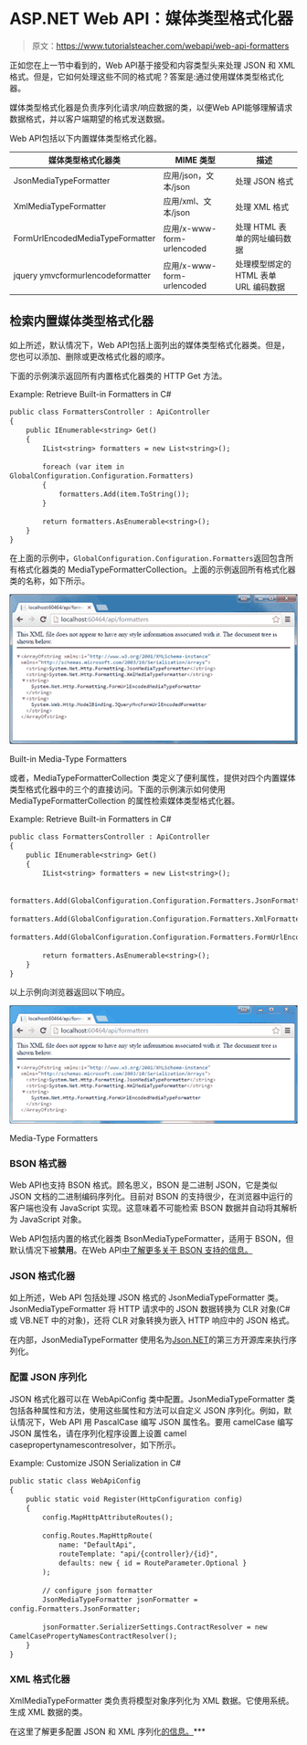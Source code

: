 # ASP.NET Web API：媒体类型格式化器

> 原文：<https://www.tutorialsteacher.com/webapi/web-api-formatters>

正如您在上一节中看到的，Web API基于接受和内容类型头来处理 JSON 和 XML 格式。但是，它如何处理这些不同的格式呢？答案是:通过使用媒体类型格式化器。

媒体类型格式化器是负责序列化请求/响应数据的类，以便Web API能够理解请求数据格式，并以客户端期望的格式发送数据。

Web API包括以下内置媒体类型格式化器。

| 媒体类型格式化器类 | MIME 类型 | 描述 |
| --- | --- | --- |
| JsonMediaTypeFormatter | 应用/json，文本/json | 处理 JSON 格式 |
| XmlMediaTypeFormatter | 应用/xml、文本/json | 处理 XML 格式 |
| FormUrlEncodedMediaTypeFormatter | 应用/x-www-form-urlencoded | 处理 HTML 表单的网址编码数据 |
| jquery ymvcformurlencodeformatter | 应用/x-www-form-urlencoded | 处理模型绑定的 HTML 表单 URL 编码数据 |

## 检索内置媒体类型格式化器

如上所述，默认情况下，Web API包括上面列出的媒体类型格式化器类。但是，您也可以添加、删除或更改格式化器的顺序。

下面的示例演示返回所有内置格式化器类的 HTTP Get 方法。

Example: Retrieve Built-in Formatters in C# 

```
public class FormattersController : ApiController
{
    public IEnumerable<string> Get()
    {
        IList<string> formatters = new List<string>();

        foreach (var item in GlobalConfiguration.Configuration.Formatters)
        {
            formatters.Add(item.ToString());
        }

        return formatters.AsEnumerable<string>();
    }
} 
```

在上面的示例中，`GlobalConfiguration.Configuration.Formatters`返回包含所有格式化器类的 MediaTypeFormatterCollection。上面的示例返回所有格式化器类的名称，如下所示。

[![Built-in Media-Type Formatters](img/ad5aa17604888ced19cdd08d29b318ef.png)](../../Content/images/webapi/formatters1.png)

Built-in Media-Type Formatters



或者，MediaTypeFormatterCollection 类定义了便利属性，提供对四个内置媒体类型格式化器中的三个的直接访问。下面的示例演示如何使用 MediaTypeFormatterCollection 的属性检索媒体类型格式化器。

Example: Retrieve Built-in Formatters in C# 

```
public class FormattersController : ApiController
{
    public IEnumerable<string> Get()
    {
        IList<string> formatters = new List<string>();

        formatters.Add(GlobalConfiguration.Configuration.Formatters.JsonFormatter.GetType().FullName);
        formatters.Add(GlobalConfiguration.Configuration.Formatters.XmlFormatter.GetType().FullName);
        formatters.Add(GlobalConfiguration.Configuration.Formatters.FormUrlEncodedFormatter.GetType().FullName);

        return formatters.AsEnumerable<string>();
    }
} 
```

以上示例向浏览器返回以下响应。

[![](img/8a40c994378da4332f74e0f8c78dd3bf.png)](../../Content/images/webapi/formatters2.png)

Media-Type Formatters



### BSON 格式器

Web API也支持 BSON 格式。顾名思义，BSON 是二进制 JSON，它是类似 JSON 文档的二进制编码序列化。目前对 BSON 的支持很少，在浏览器中运行的客户端也没有 JavaScript 实现。这意味着不可能检索 BSON 数据并自动将其解析为 JavaScript 对象。

Web API包括内置的格式化器类 BsonMediaTypeFormatter，适用于 BSON，但默认情况下被**禁用**。在Web API[中了解更多关于 BSON 支持的信息。](https://www.asp.net/web-api/overview/formats-and-model-binding/bson-support-in-web-api-21)

### JSON 格式化器

如上所述，Web API 包括处理 JSON 格式的 JsonMediaTypeFormatter 类。JsonMediaTypeFormatter 将 HTTP 请求中的 JSON 数据转换为 CLR 对象(C# 或 VB.NET 中的对象)，还将 CLR 对象转换为嵌入 HTTP 响应中的 JSON 格式。

在内部，JsonMediaTypeFormatter 使用名为[Json.NET](https://json.codeplex.com)的第三方开源库来执行序列化。

### 配置 JSON 序列化

JSON 格式化器可以在 WebApiConfig 类中配置。JsonMediaTypeFormatter 类包括各种属性和方法，使用这些属性和方法可以自定义 JSON 序列化。例如，默认情况下，Web API 用 PascalCase 编写 JSON 属性名。要用 camelCase 编写 JSON 属性名，请在序列化程序设置上设置 camel casepropertynamescontresolver，如下所示。

Example: Customize JSON Serialization in C# 

```
public static class WebApiConfig
{
    public static void Register(HttpConfiguration config)
    {
        config.MapHttpAttributeRoutes();

        config.Routes.MapHttpRoute(
            name: "DefaultApi",
            routeTemplate: "api/{controller}/{id}",
            defaults: new { id = RouteParameter.Optional }
        );

        // configure json formatter
        JsonMediaTypeFormatter jsonFormatter = config.Formatters.JsonFormatter;

        jsonFormatter.SerializerSettings.ContractResolver = new CamelCasePropertyNamesContractResolver();
    }
} 
```

### XML 格式化器

XmlMediaTypeFormatter 类负责将模型对象序列化为 XML 数据。它使用系统。生成 XML 数据的类。

在这里了解更多配置 JSON 和 XML 序列化[的信息。](https://www.asp.net/web-api/overview/formats-and-model-binding/json-and-xml-serialization)***